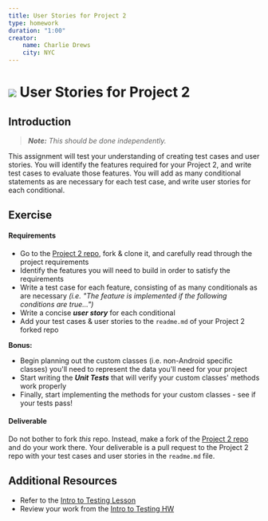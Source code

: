 ```yaml
---
title: User Stories for Project 2
type: homework
duration: "1:00"
creator:
    name: Charlie Drews
    city: NYC
---
```


# ![](https://ga-dash.s3.amazonaws.com/production/assets/logo-9f88ae6c9c3871690e33280fcf557f33.png) User Stories for Project 2

## Introduction

> ***Note:*** _This should be done independently._

This assignment will test your understanding of creating test cases and user stories. You will identify the features required for your Project 2, and write test cases to evaluate those features. You will add as many conditional statements as are necessary for each test case, and write user stories for each conditional.

## Exercise

#### Requirements

- Go to the [Project 2 repo](), fork & clone it, and carefully read through the project requirements
- Identify the features you will need to build in order to satisfy the requirements
- Write a test case for each feature, consisting of as many conditionals as are necessary _(i.e. "The feature is implemented if the following conditions are true...")_
- Write a concise _**user story**_ for each conditional
- Add your test cases & user stories to the `readme.md` of your Project 2 forked repo 

**Bonus:**
- Begin planning out the custom classes (i.e. non-Android specific classes) you'll need to represent the data you'll need for your project
- Start writing the _**Unit Tests**_ that will verify your custom classes' methods work properly
- Finally, start implementing the methods for your custom classes - see if your tests pass!

#### Deliverable

Do not bother to fork _this_ repo. Instead, make a fork of the [Project 2 repo]() and do your work there. Your deliverable is a pull request to the Project 2 repo with your test cases and user stories in the `readme.md` file.

## Additional Resources
- Refer to the [Intro to Testing Lesson](https://github.com/ga-adi-nyc/Course-Materials/tree/master/lessons/testing/testing-intro-lesson)
- Review your work from the [Intro to Testing HW](https://github.com/ga-adi-nyc/Intro-To-Testing-HW)
